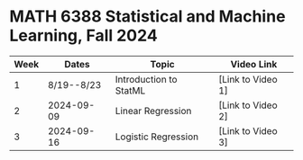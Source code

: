 # MATH 6388 Statistical and Machine Learning, Fall 2024

| Week | Dates        | Topic                         | Video Link                 |
|------|-------------|-------------------------------|----------------------------|
| 1    | 8/19--8/23 | Introduction to StatML         | [Link to Video 1]          |
| 2    | 2024-09-09 | Linear Regression              | [Link to Video 2]          |
| 3    | 2024-09-16 | Logistic Regression           | [Link to Video 3]          |


